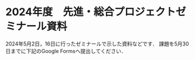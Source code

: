 2024年度　先進・総合プロジェクトゼミナール資料
====================================

2024年5月2日，16日に行ったゼミナールで示した資料などです．
課題を5月30日までに下記のGoogle Formsへ提出してください．
